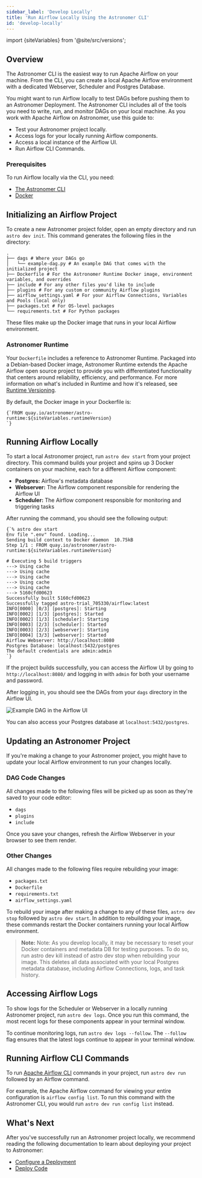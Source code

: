 ```yaml
---
sidebar_label: 'Develop Locally'
title: 'Run Airflow Locally Using the Astronomer CLI'
id: 'develop-locally'
---
```


import {siteVariables} from '@site/src/versions';

## Overview

The Astronomer CLI is the easiest way to run Apache Airflow on your machine. From the CLI, you can create a local Apache Airflow environment with a dedicated Webserver, Scheduler and Postgres Database.

You might want to run Airflow locally to test DAGs before pushing them to an Astronomer Deployment. The Astronomer CLI includes all of the tools you need to write, run, and monitor DAGs on your local machine. As you work with Apache Airflow on Astronomer, use this guide to:

- Test your Astronomer project locally.
- Access logs for your locally running Airflow components.
- Access a local instance of the Airflow UI.
- Run Airflow CLI Commands.

### Prerequisites

To run Airflow locally via the CLI, you need:

- [The Astronomer CLI](install-cli)
- [Docker](https://www.docker.com/products/docker-desktop)

## Initializing an Airflow Project

To create a new Astronomer project folder, open an empty directory and run `astro dev init`. This command generates the following files in the directory:

```
.
├── dags # Where your DAGs go
│   └── example-dag.py # An example DAG that comes with the initialized project
├── Dockerfile # For the Astronomer Runtime Docker image, environment variables, and overrides
├── include # For any other files you'd like to include
├── plugins # For any custom or community Airflow plugins
├── airflow_settings.yaml # For your Airflow Connections, Variables and Pools (local only)
├── packages.txt # For OS-level packages
└── requirements.txt # For Python packages
```

These files make up the Docker image that runs in your local Airflow environment.

### Astronomer Runtime

Your `Dockerfile` includes a reference to Astronomer Runtime. Packaged into a Debian-based Docker image, Astronomer Runtime extends the Apache Airflow open source project to provide you with differentiated functionality that centers around reliability, efficiency, and performance. For more information on what's included in Runtime and how it's released, see [Runtime Versioning](runtime-versioning).

By default, the Docker image in your Dockerfile is:

<pre><code parentName="pre">{`FROM quay.io/astronomer/astro-runtime:${siteVariables.runtimeVersion}
`}</code></pre>

## Running Airflow Locally

To start a local Astronomer project, run `astro dev start` from your project directory. This command builds your project and spins up 3 Docker containers on your machine, each for a different Airflow component:

- **Postgres:** Airflow's metadata database
- **Webserver:** The Airflow component responsible for rendering the Airflow UI
- **Scheduler:** The Airflow component responsible for monitoring and triggering tasks

After running the command, you should see the following output:

<pre><code parentName="pre">{`% astro dev start
Env file ".env" found. Loading...
Sending build context to Docker daemon  10.75kB
Step 1/1 : FROM quay.io/astronomer/astro-runtime:${siteVariables.runtimeVersion}

# Executing 5 build triggers
---> Using cache
---> Using cache
---> Using cache
---> Using cache
---> Using cache
---> 5160cfd00623
Successfully built 5160cfd00623
Successfully tagged astro-trial_705330/airflow:latest
INFO[0000] [0/3] [postgres]: Starting
INFO[0002] [1/3] [postgres]: Started
INFO[0002] [1/3] [scheduler]: Starting
INFO[0003] [2/3] [scheduler]: Started
INFO[0003] [2/3] [webserver]: Starting
INFO[0004] [3/3] [webserver]: Started
Airflow Webserver: http://localhost:8080
Postgres Database: localhost:5432/postgres
The default credentials are admin:admin
`}</code></pre>

If the project builds successfully, you can access the Airflow UI by going to `http://localhost:8080/` and logging in with `admin` for both your username and password.

After logging in, you should see the DAGs from your `dags` directory in the Airflow UI.

<div class="text--center">
<img src="/img/docs/sample-dag.png" alt="Example DAG in the Airflow UI" />
</div>

You can also access your Postgres database at `localhost:5432/postgres`.

## Updating an Astronomer Project

If you're making a change to your Astronomer project, you might have to update your local Airflow environment to run your changes locally.

### DAG Code Changes

All changes made to the following files will be picked up as soon as they're saved to your code editor:

- `dags`
- `plugins`
- `include`

Once you save your changes, refresh the Airflow Webserver in your browser to see them render.

### Other Changes

All changes made to the following files require rebuilding your image:

- `packages.txt`
- `Dockerfile`
- `requirements.txt`
- `airflow_settings.yaml`

To rebuild your image after making a change to any of these files, `astro dev stop` followed by `astro dev start`. In addition to rebuilding your image, these commands restart the Docker containers running your local Airflow environment.

> **Note:** Note: As you develop locally, it may be necessary to reset your Docker containers and metadata DB for testing purposes. To do so, run astro dev kill instead of astro dev stop when rebuilding your image. This deletes all data associated with your local Postgres metadata database, including Airflow Connections, logs, and task history.

## Accessing Airflow Logs

To show logs for the Scheduler or Webserver in a locally running Astronomer project, run `astro dev logs`. Once you run this command, the most recent logs for these components appear in your terminal window.

To continue monitoring logs, run `astro dev logs --follow`. The `--follow` flag ensures that the latest logs continue to appear in your terminal window.

## Running Airflow CLI Commands

To run [Apache Airflow CLI](https://airflow.apache.org/docs/apache-airflow/stable/cli-and-env-variables-ref.html) commands in your project, run `astro dev run` followed by an Airflow command.

For example, the Apache Airflow command for viewing your entire configuration is `airflow config list`. To run this command with the Astronomer CLI, you would run `astro dev run config list` instead.

## What's Next

After you've successfully run an Astronomer project locally, we recommend reading the following documentation to learn about deploying your project to Astronomer:

- [Configure a Deployment](configure-deployment)
- [Deploy Code](deploy-code)
